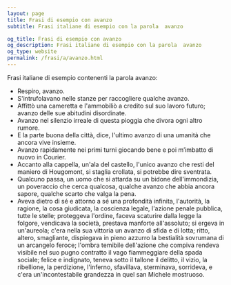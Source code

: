 ```yaml
---
layout: page
title: Frasi di esempio con avanzo 
subtitle: Frasi italiane di esempio con la parola  avanzo

og_title: Frasi di esempio con avanzo 
og_description: Frasi italiane di esempio con la parola  avanzo
og_type: website
permalink: /frasi/a/avanzo.html
---
```


Frasi italiane di esempio contenenti la parola avanzo:


- Respiro, avanzo.
- S'intrufolavano nelle stanze per raccogliere qualche avanzo.
- Affittò una cameretta e l'ammobiliò a credito sul suo lavoro futuro; avanzo delle sue abitudini disordinate.
- Avanzo nel silenzio irreale di questa pioggia che divora ogni altro rumore.
- E la parte buona della città, dice, l'ultimo avanzo di una umanità che ancora vive insieme.
- Avanzo rapidamente nei primi turni giocando bene e poi m’imbatto di nuovo in Courier.
- Accanto alla cappella, un'ala del castello, l'unico avanzo che resti del maniero di Hougomont, si staglia crollata, si potrebbe dire sventrata.
- Qualcuno passa, un uomo che si attarda su un bidone dell'immondizia, un poveraccio che cerca qualcosa, qualche avanzo che abbia ancora sapore, qualche scarto che valga la pena.
- Aveva dietro di sé e attorno a sé una profondità infinita, l'autorità, la ragione, la cosa giudicata, la coscienza legale, l'azione penale pubblica, tutte le stelle; proteggeva l'ordine, faceva scaturire dalla legge la folgore, vendicava la società, prestava manforte all'assoluto; si ergeva in un'aureola; c'era nella sua vittoria un avanzo di sfida e di lotta; ritto, altero, smagliante, dispiegava in pieno azzurro la bestialità sovrumana di un arcangelo feroce; l'ombra temibile dell'azione che compiva rendeva visibile nel suo pugno contratto il vago fiammeggiare della spada sociale; felice e indignato, teneva sotto il tallone il delitto, il vizio, la ribellione, la perdizione, l'inferno, sfavillava, sterminava, sorrideva, e c'era un'incontestabile grandezza in quel san Michele mostruoso.

